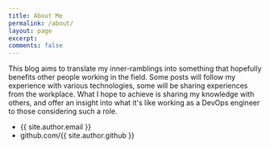 ```yaml
---
title: About Me
permalink: /about/
layout: page
excerpt:
comments: false
---
```

This blog aims to translate my inner-ramblings into something that hopefully benefits other people working in the field. Some posts will follow my experience with various technologies, some will be sharing experiences from the workplace. What I hope to achieve is sharing my knowledge with others, and offer an insight into what it's like working as a DevOps engineer to those considering such a role.

- {{ site.author.email }}
- github.com/{{ site.author.github }}
